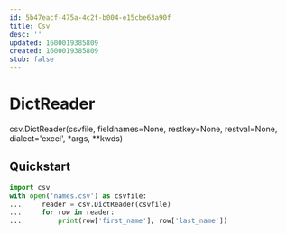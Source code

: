 ```yaml
---
id: 5b47eacf-475a-4c2f-b004-e15cbe63a90f
title: Csv
desc: ''
updated: 1600019385809
created: 1600019385809
stub: false
---
```



# DictReader

csv.DictReader(csvfile, fieldnames=None, restkey=None, restval=None, dialect='excel', *args, **kwds)

## Quickstart
```python
import csv
with open('names.csv') as csvfile:
...     reader = csv.DictReader(csvfile)
...     for row in reader:
...         print(row['first_name'], row['last_name'])
```
